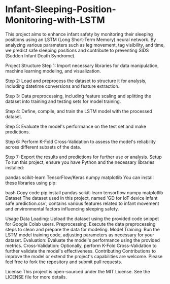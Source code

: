 # Infant-Sleeping-Position-Monitoring-with-LSTM
This project aims to enhance infant safety by monitoring their sleeping positions using an LSTM (Long Short-Term Memory) neural network. By analyzing various parameters such as leg movement, tag visibility, and time, we predict safe sleeping positions and contribute to preventing SIDS (Sudden Infant Death Syndrome).

Project Structure
Step 1: Import necessary libraries for data manipulation, machine learning modeling, and visualization.

Step 2: Load and preprocess the dataset to structure it for analysis, including datetime conversions and feature extraction.

Step 3: Data preprocessing, including feature scaling and splitting the dataset into training and testing sets for model training.

Step 4: Define, compile, and train the LSTM model with the processed dataset.

Step 5: Evaluate the model's performance on the test set and make predictions.

Step 6: Perform K-Fold Cross-Validation to assess the model's reliability across different subsets of the data.

Step 7: Export the results and predictions for further use or analysis.
Setup
To run this project, ensure you have Python and the necessary libraries installed:

pandas
scikit-learn
TensorFlow/Keras
numpy
matplotlib
You can install these libraries using pip:

bash
Copy code
pip install pandas scikit-learn tensorflow numpy matplotlib
Dataset
The dataset used in this project, named 'GD for IoT device infant safe prediction.csv', contains various features related to infant movement and environmental factors influencing sleeping safety.

Usage
Data Loading: Upload the dataset using the provided code snippet for Google Colab users.
Preprocessing: Execute the data preprocessing steps to clean and prepare the data for modeling.
Model Training: Run the LSTM model training code, adjusting parameters as necessary for your dataset.
Evaluation: Evaluate the model's performance using the provided metrics.
Cross-Validation: Optionally, perform K-Fold Cross-Validation to further validate the model's effectiveness.
Contributing
Contributions to improve the model or extend the project's capabilities are welcome. Please feel free to fork the repository and submit pull requests.

License
This project is open-sourced under the MIT License. See the LICENSE file for more details.
